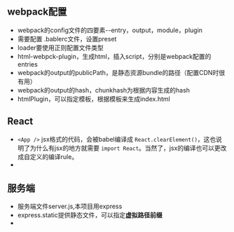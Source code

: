 ## webpack配置

- webpack的config文件的四要素--entry，output，module，plugin
- 需要配置 .bablerc文件，设置preset
- loader要使用正则配置文件类型
- html-webpck-plugin，生成html，插入script，分别是webpack配置的entries
- webpack的output的publicPath，是静态资源bundle的路径（配置CDN时很有用）
- webpack的output的hash，chunkhash为根据内容生成的hash
- htmlPlugin，可以指定模板，根据模板来生成index.html


## React
- `<App />` jsx格式的代码，会被babel编译成 `React.clearElement()`，这也说明了为什么有jsx的地方就需要 `import React`。当然了，jsx的编译也可以更改成自定义的编译rule。
- 

## 服务端
- 服务端文件server.js,本项目用express
- express.static提供静态文件，可以指定**虚拟路径前缀**
- 
